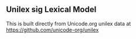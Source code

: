 Unilex sig Lexical Model
----------------------

This is built directly from Unicode.org unilex data at
https://github.com/unicode-org/unilex
